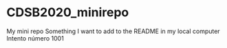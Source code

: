 # CDSB2020_minirepo
 My mini repo
Something I want to add to the README in my local computer
Intento número 1001